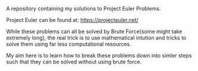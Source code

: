 A repository containing my solutions to Project Euler Problems.

Project Euler can be found at: https://projecteuler.net/

While these problems can all be solved by Brute Force(some might take extremely long), the real trick is to use mathematical intution and tricks to solve them
using far less computational resources.

My aim here is to learn how to break these problems down into simler steps such that they can be solved without using brute force.
